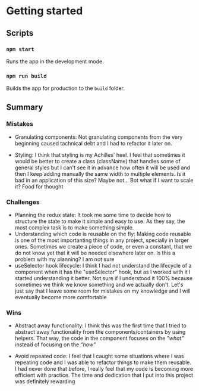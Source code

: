 # Getting started

## Scripts

### `npm start`

Runs the app in the development mode.

### `npm run build`

Builds the app for production to the `build` folder.

## Summary

### Mistakes

- Granulating components:
  Not granulating components from the very beginning caused tachnical debt and I had to refactor it later on.

- Styling:
  I think that styling is my Achilles' heel. I feel that sometimes it would be better to create a class (className) that handles some of general styles but I can't see it in advance how often it will be used and then I keep adding manually the same width to multiple elements. Is it bad in an application of this size? Maybe not... Bot what if I want to scale it? Food for thought

### Challenges

- Planning the redux state:
  It took me some time to decide how to structure the state to make it simple and easy to use. As they say, the most complex task is to make something simple.
- Understanding which code is reusable on the fly:
  Making code reusable is one of the most importanting things in any project, specially in larger ones. Sometimes we create a piece of code, or even a constant, that we do not know yet that it will be needed elsewhere later on. Is this a problem with my planning? I am not sure
- useSelector hook lifecycle:
  I think I had not understand the lifecycle of a component when it has the "useSelector" hook, but as I worked with it I started understanding it better. Not sure if I understood it 100% because sometimes we think we know something and we actually don't. Let's just say that I leave some room for mistakes on my knowledge and I will eventually become more comfortable

### Wins

- Abstract away functionality:
  I think this was the first time that I tried to abstract away functionality from the components/containers by using helpers. That way, the code in the component focuses on the _"what"_ instead of focusing on the _"how"_

- Avoid repeated code:
  I feel that I caught some situations where I was repeating code and I was able to refactor things to make them reusable. I had never done that before, I really feel that my code is becoming more efficient with practice. The time and dedication that I put into this project was definitely rewarding
